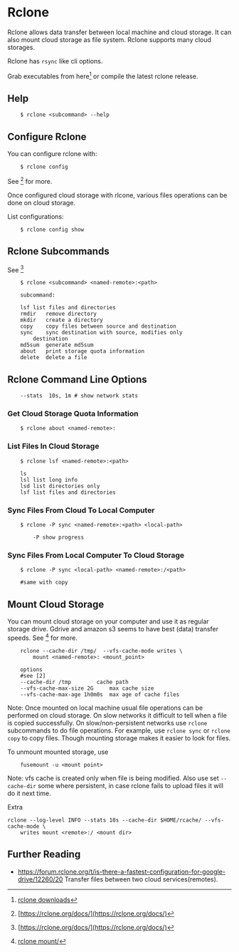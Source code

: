 Rclone
======
Rclone allows data transfer between local machine and cloud storage.
It can also mount cloud storage as file system. Rclone supports
many cloud storages. 

Rclone has `rsync` like cli options.
 
Grab executables from here[^0] or compile the latest rclone release.

## Help
```
	$ rclone <subcommand> --help
```

## Configure Rclone

You can configure rclone with:
```	
	$ rclone config
```
See [^1] for more.

Once configured cloud storage with rlcone, various files
operations can be done on cloud storage.
	
List configurations:

```	
	$ rclone config show 
```	
## Rclone Subcommands

See [^1]

```
	$ rclone <subcommand> <named-remote>:<path>

	subcommand:

	lsf	list files and directories
	rmdir	remove directory
	mkdir	create a directory
	copy	copy files between source and destination
	sync	sync destination with source, modifies only
		destination
	md5sum	generate md5sum
	about	print storage quota information
	delete  delete a file
```

## Rclone Command Line Options

```
    --stats  10s, 1m # show network stats
```

### Get Cloud Storage Quota Information

```
	$ rclone about <named-remote>:
```
	
### List Files In Cloud Storage

```
	$ rclone lsf <named-remote>:<path>

	ls		
	lsl	list long info
	lsd	list directories only
	lsf	list files and directories
```

### Sync Files From Cloud To Local Computer

```
	$ rclone -P sync <named-remote>:<path> <local-path>
	
		-P show progress 
```

### Sync Files From Local Computer To Cloud Storage

```
	$ rclone -P sync <local-path> <named-remote>:/<path>

	#same with copy
```

## Mount Cloud Storage

You can mount cloud storage on your computer and use it as
regular storage drive. Gdrive and amazon s3 seems to have 
best (data) transfer speeds. See [^2] for more.

```
	rclone --cache-dir /tmp/  --vfs-cache-mode writes \
		mount <named-remote>: <mount_point>
	
	options
	#see [2]
	--cache-dir /tmp		cache path
	--vfs-cache-max-size 2G		max cache size
	--vfs-cache-max-age 1h0m0s	max age of cache files
```

Note: Once mounted on local machine usual file operations can be
performed on cloud storage. On slow networks it difficult to tell
when a file is copied successfully. On slow/non-persistent networks use
`rclone` subcommands to do file operations. For example, use `rclone sync`
or `rclone copy` to copy files. Though mounting storage makes it easier
to look for files.

To unmount mounted storage, use

```
	fusemount -u <mount point>
```

Note: vfs cache is created only when file is being modified. Also use set
`--cache-dir` some where persistent, in case rclone fails to upload files
it will do it next time.

Extra

```
rclone --log-level INFO --stats 10s --cache-dir $HOME/rcache/ --vfs-cache-mode \
    writes mount <remote>:/ <mount dir>
```

## Further Reading

- https://forum.rclone.org/t/is-there-a-fastest-configuration-for-google-drive/12260/20
  Transfer files between two cloud services(remotes). 

[^0]:[rclone downloads](https://rclone.org/downloads/)
[^1]:[https://rclone.org/docs/](https://rclone.org/docs/)
[^2]:[rclone mount/]([https://rclone.org/commands/rclone_mount/)
[^3]:[rclone password recovery](https://forum.rclone.org/t/how-to-retrieve-a-crypt-password-from-a-config-file/20051)
